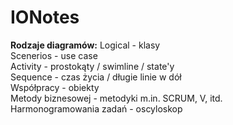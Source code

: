 # IONotes

**Rodzaje diagramów:**
Logical - klasy  
Scenerios - use case  
Activity - prostokąty / swimline / state'y  
Sequence - czas życia / długie linie w dół  
Współpracy - obiekty  
Metody biznesowej - metodyki m.in. SCRUM, V, itd.  
Harmonogramowania zadań - oscyloskop  
